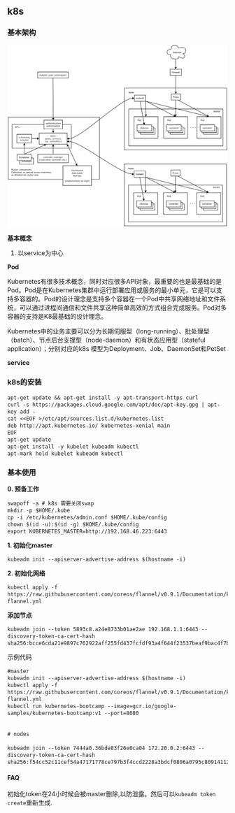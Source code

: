 ## k8s

### 基本架构

![架构图](./img/k8s_architecture.png)

**基本概念**

1. 以service为中心

**Pod**

Kubernetes有很多技术概念，同时对应很多API对象，最重要的也是最基础的是Pod。Pod是在Kubernetes集群中运行部署应用或服务的最小单元，它是可以支持多容器的。Pod的设计理念是支持多个容器在一个Pod中共享网络地址和文件系统，可以通过进程间通信和文件共享这种简单高效的方式组合完成服务。Pod对多容器的支持是K8最基础的设计理念。


Kubernetes中的业务主要可以分为长期伺服型（long-running）、批处理型（batch）、节点后台支撑型（node-daemon）和有状态应用型（stateful application）；分别对应的k8s 模型为Deployment、Job、DaemonSet和PetSet

**service**

### k8s的安装

```
apt-get update && apt-get install -y apt-transport-https curl
curl -s https://packages.cloud.google.com/apt/doc/apt-key.gpg | apt-key add -
cat <<EOF >/etc/apt/sources.list.d/kubernetes.list
deb http://apt.kubernetes.io/ kubernetes-xenial main
EOF
apt-get update
apt-get install -y kubelet kubeadm kubectl
apt-mark hold kubelet kubeadm kubectl
```


### 基本使用

**0. 预备工作**
```
swapoff -a # k8s 需要关闭swap
mkdir -p $HOME/.kube
cp -i /etc/kubernetes/admin.conf $HOME/.kube/config
chown $(id -u):$(id -g) $HOME/.kube/config
export KUBERNETES_MASTER=http://192.168.46.223:6443
```

**1. 初始化master**

```
kubeadm init --apiserver-advertise-address $(hostname -i)
```

**2. 初始化网络**

```
kubectl apply -f https://raw.githubusercontent.com/coreos/flannel/v0.9.1/Documentation/kube-flannel.yml
```

**添加节点**

```
kubeadm join --token 5893c8.a24e8733b01ae2ae 192.168.1.1:6443 --discovery-token-ca-cert-hash sha256:bcce6cda21e9897c762922aff255fd437fcfdf93a4f644f23537beaf9bac4f7b
```

示例代码

```
#master
kubeadm init --apiserver-advertise-address $(hostname -i)
kubectl apply -f https://raw.githubusercontent.com/coreos/flannel/v0.9.1/Documentation/kube-flannel.yml
kubectl run kubernetes-bootcamp --image=gcr.io/google-samples/kubernetes-bootcamp:v1 --port=8080


# nodes

kubeadm join --token 7444a0.36bde83f26e0ca04 172.20.0.2:6443 --discovery-token-ca-cert-hash sha256:f54cc52c11cef54a47171778ce797b3f4ccd2228a3bdcf0806a0795c80914112
```




#### FAQ

初始化token在24小时候会被master删除,以防泄露。然后可以`kubeadm token create`重新生成.
